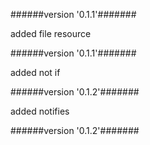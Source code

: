 
######version  '0.1.1'#######

added file resource



######version  '0.1.1'#######

added not if



######version  '0.1.2'#######

added notifies



######version  '0.1.2'#######





